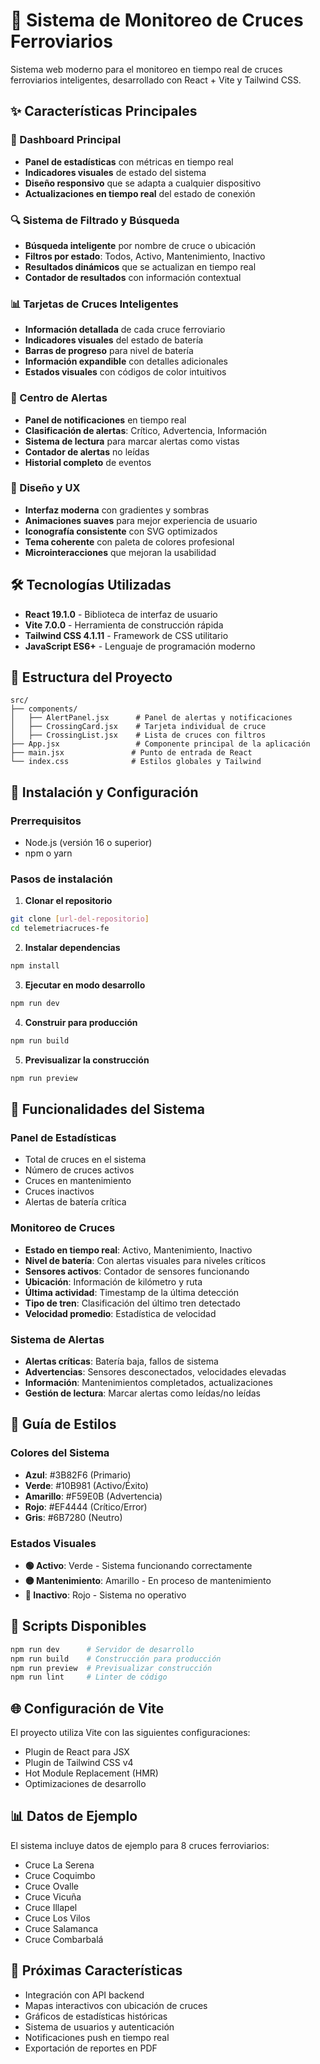 # 🚆 Sistema de Monitoreo de Cruces Ferroviarios

Sistema web moderno para el monitoreo en tiempo real de cruces ferroviarios inteligentes, desarrollado con React + Vite y Tailwind CSS.

## ✨ Características Principales

### 🎯 Dashboard Principal
- **Panel de estadísticas** con métricas en tiempo real
- **Indicadores visuales** de estado del sistema
- **Diseño responsivo** que se adapta a cualquier dispositivo
- **Actualizaciones en tiempo real** del estado de conexión

### 🔍 Sistema de Filtrado y Búsqueda
- **Búsqueda inteligente** por nombre de cruce o ubicación
- **Filtros por estado**: Todos, Activo, Mantenimiento, Inactivo
- **Resultados dinámicos** que se actualizan en tiempo real
- **Contador de resultados** con información contextual

### 📊 Tarjetas de Cruces Inteligentes
- **Información detallada** de cada cruce ferroviario
- **Indicadores visuales** del estado de batería
- **Barras de progreso** para nivel de batería
- **Información expandible** con detalles adicionales
- **Estados visuales** con códigos de color intuitivos

### 🚨 Centro de Alertas
- **Panel de notificaciones** en tiempo real
- **Clasificación de alertas**: Crítico, Advertencia, Información
- **Sistema de lectura** para marcar alertas como vistas
- **Contador de alertas** no leídas
- **Historial completo** de eventos

### 🎨 Diseño y UX
- **Interfaz moderna** con gradientes y sombras
- **Animaciones suaves** para mejor experiencia de usuario
- **Iconografía consistente** con SVG optimizados
- **Tema coherente** con paleta de colores profesional
- **Microinteracciones** que mejoran la usabilidad

## 🛠️ Tecnologías Utilizadas

- **React 19.1.0** - Biblioteca de interfaz de usuario
- **Vite 7.0.0** - Herramienta de construcción rápida
- **Tailwind CSS 4.1.11** - Framework de CSS utilitario
- **JavaScript ES6+** - Lenguaje de programación moderno

## 📁 Estructura del Proyecto

```
src/
├── components/
│   ├── AlertPanel.jsx      # Panel de alertas y notificaciones
│   ├── CrossingCard.jsx    # Tarjeta individual de cruce
│   ├── CrossingList.jsx    # Lista de cruces con filtros
├── App.jsx                 # Componente principal de la aplicación
├── main.jsx               # Punto de entrada de React
└── index.css              # Estilos globales y Tailwind
```

## 🚀 Instalación y Configuración

### Prerrequisitos
- Node.js (versión 16 o superior)
- npm o yarn

### Pasos de instalación

1. **Clonar el repositorio**
```bash
git clone [url-del-repositorio]
cd telemetriacruces-fe
```

2. **Instalar dependencias**
```bash
npm install
```

3. **Ejecutar en modo desarrollo**
```bash
npm run dev
```

4. **Construir para producción**
```bash
npm run build
```

5. **Previsualizar la construcción**
```bash
npm run preview
```

## 📱 Funcionalidades del Sistema

### Panel de Estadísticas
- Total de cruces en el sistema
- Número de cruces activos
- Cruces en mantenimiento
- Cruces inactivos
- Alertas de batería crítica

### Monitoreo de Cruces
- **Estado en tiempo real**: Activo, Mantenimiento, Inactivo
- **Nivel de batería**: Con alertas visuales para niveles críticos
- **Sensores activos**: Contador de sensores funcionando
- **Ubicación**: Información de kilómetro y ruta
- **Última actividad**: Timestamp de la última detección
- **Tipo de tren**: Clasificación del último tren detectado
- **Velocidad promedio**: Estadística de velocidad

### Sistema de Alertas
- **Alertas críticas**: Batería baja, fallos de sistema
- **Advertencias**: Sensores desconectados, velocidades elevadas
- **Información**: Mantenimientos completados, actualizaciones
- **Gestión de lectura**: Marcar alertas como leídas/no leídas

## 🎨 Guía de Estilos

### Colores del Sistema
- **Azul**: #3B82F6 (Primario)
- **Verde**: #10B981 (Activo/Éxito)
- **Amarillo**: #F59E0B (Advertencia)
- **Rojo**: #EF4444 (Crítico/Error)
- **Gris**: #6B7280 (Neutro)

### Estados Visuales
- **🟢 Activo**: Verde - Sistema funcionando correctamente
- **🟡 Mantenimiento**: Amarillo - En proceso de mantenimiento
- **🔴 Inactivo**: Rojo - Sistema no operativo

## 🔧 Scripts Disponibles

```bash
npm run dev      # Servidor de desarrollo
npm run build    # Construcción para producción
npm run preview  # Previsualizar construcción
npm run lint     # Linter de código
```

## 🌐 Configuración de Vite

El proyecto utiliza Vite con las siguientes configuraciones:
- Plugin de React para JSX
- Plugin de Tailwind CSS v4
- Hot Module Replacement (HMR)
- Optimizaciones de desarrollo

## 📊 Datos de Ejemplo

El sistema incluye datos de ejemplo para 8 cruces ferroviarios:
- Cruce La Serena
- Cruce Coquimbo  
- Cruce Ovalle
- Cruce Vicuña
- Cruce Illapel
- Cruce Los Vilos
- Cruce Salamanca
- Cruce Combarbalá

## 🔮 Próximas Características

- Integración con API backend
- Mapas interactivos con ubicación de cruces
- Gráficos de estadísticas históricas
- Sistema de usuarios y autenticación
- Notificaciones push en tiempo real
- Exportación de reportes en PDF

